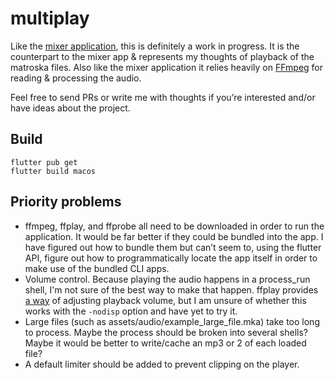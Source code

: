 # multiplay

Like the [mixer application](https://github.com/howardah/multiplay_mixer), this is definitely a work in progress. It is the counterpart to the mixer app & represents my thoughts of playback of the matroska files. Also like the mixer application it relies heavily on [FFmpeg](https://ffmpeg.org/) for reading & processing the audio.

Feel free to send PRs or write me with thoughts if you’re interested and/or have ideas about the project.

## Build

```
flutter pub get
flutter build macos
```

## Priority problems

* ffmpeg, ffplay, and ffprobe all need to be downloaded in order to run the application. It would be far better if they could be bundled into the app. I have figured out how to bundle them but can’t seem to, using the flutter API, figure out how to programmatically locate the app itself in order to make use of the bundled CLI apps.
* Volume control. Because playing the audio happens in a process_run shell, I'm not sure of the best way to make that happen. ffplay provides [a way](https://www.ffmpeg.org/ffplay.html#While-playing) of adjusting playback volume, but I am unsure of whether this works with the `-nodisp` option and have yet to try it.
* Large files (such as assets/audio/example_large_file.mka) take too long to process. Maybe the process should be broken into several shells? Maybe it would be better to write/cache an mp3 or 2 of each loaded file?
* A default limiter should be added to prevent clipping on the player.